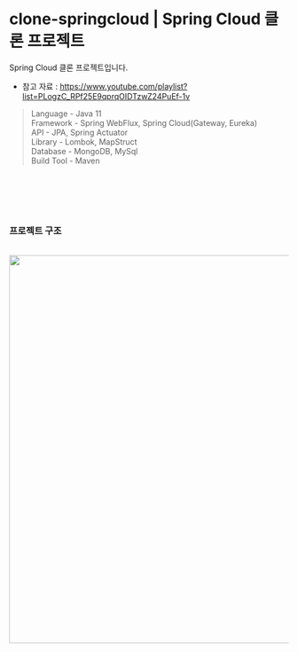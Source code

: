 # clone-springcloud | Spring Cloud 클론 프로젝트

Spring Cloud 클론 프로젝트입니다.  
- 참고 자료 : https://www.youtube.com/playlist?list=PLogzC_RPf25E9qprqOIDTzwZ24PuEf-1v

> Language - Java 11  
> Framework - Spring WebFlux, Spring Cloud(Gateway, Eureka)  
> API - JPA, Spring Actuator  
> Library - Lombok, MapStruct  
> Database - MongoDB, MySql  
> Build Tool - Maven  

<br />
<br />
<br />
<br />

### 프로젝트 구조
<br />

<div>
  <img src="https://github.com/jeongwon201/clone-springcloud/assets/81132541/2b206658-e905-4503-b6ea-c3279fffb196" width="700px"/>
</div>
